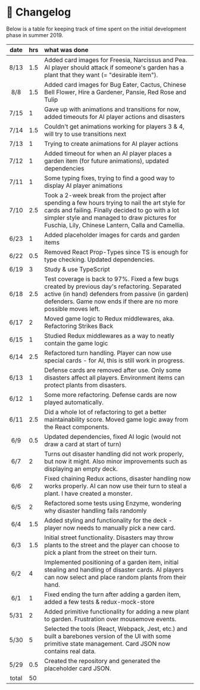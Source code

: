 # :page_with_curl: Changelog

Below is a table for keeping track of time spent on the initial development phase in summer 2019.

| date   | hrs  | what was done |
| :-----:|:-----| :------|
| 8/13   | 1.5  | Added card images for Freesia, Narcissus and Pea. AI player should attack if someone's garden has a plant that they want (= "desirable item").
| 8/8    | 1.5  | Added card images for Bug Eater, Cactus, Chinese Bell Flower, Hire a Gardener, Pansie, Red Rose and Tulip
| 7/15   | 1    | Gave up with animations and transitions for now, added timeouts for AI player actions and disasters
| 7/14   | 1.5  | Couldn't get animations working for players 3 & 4, will try to use transitions next
| 7/13   | 1    | Trying to create animations for AI player actions
| 7/12   | 1    | Added timeout for when an AI player places a garden item (for future animations), updated dependencies
| 7/11   | 1    | Some typing fixes, trying to find a good way to display AI player animations
| 7/10   | 2.5  | Took a 2-week break from the project after spending a few hours trying to nail the art style for cards and failing. Finally decided to go with a lot simpler style and managed to draw pictures for Fuschia, Lily, Chinese Lantern, Calla and Camellia.
| 6/23   | 1    | Added placeholder images for cards and garden items
| 6/22   | 0.5  | Removed React Prop-Types since TS is enough for type checking. Updated dependencies.
| 6/19   | 3    | Study & use TypeScript
| 6/18   | 2.5  | Test coverage is back to 97%. Fixed a few bugs created by previous day's refactoring. Separated active (in hand) defenders from passive (in garden) defenders. Game now ends if there are no more possible moves left.
| 6/17   | 2    | Moved game logic to Redux middlewares, aka. Refactoring Strikes Back
| 6/15   | 1    | Studied Redux middlewares as a way to neatly contain the game logic
| 6/14   | 2.5  | Refactored turn handling. Player can now use special cards - for AI, this is still work in progress.
| 6/13   | 1    | Defense cards are removed after use. Only some disasters affect all players. Environment items can protect plants from disasters.
| 6/12   | 1    | Some more refactoring. Defense cards are now played automatically.
| 6/11   | 2.5  | Did a whole lot of refactoring to get a better maintainability score. Moved game logic away from the React components.
| 6/9    | 0.5  | Updated dependencies, fixed AI logic (would not draw a card at start of turn)
| 6/7    | 2    | Turns out disaster handling did not work properly, but now it might. Also minor improvements such as displaying an empty deck.
| 6/6    | 2    | Fixed chaining Redux actions, disaster handling now works properly. AI can now use their turn to steal a plant. I have created a monster.
| 6/5    | 2    | Refactored some tests using Enzyme, wondering why disaster handling fails randomly
| 6/4    | 1.5  | Added styling and functionality for the deck - player now needs to manually pick a new card.
| 6/3    | 1.5  | Initial street functionality. Disasters may throw plants to the street and the player can choose to pick a plant from the street on their turn.
| 6/2    | 4    | Implemented positioning of a garden item, initial stealing and handling of disaster cards. AI players can now select and place random plants from their hand.
| 6/1    | 1    | Fixed ending the turn after adding a garden item, added a few tests & redux-mock-store
| 5/31   | 2    | Added primitive functionality for adding a new plant to garden. Frustration over mousemove events.
| 5/30   | 5    | Selected the tools (React, Webpack, Jest, etc.) and built a barebones version of the UI with some primitive state management. Card JSON now contains real data. |
| 5/29   | 0.5  | Created the repository and generated the placeholder card JSON. |
| total  | 50   | | 
